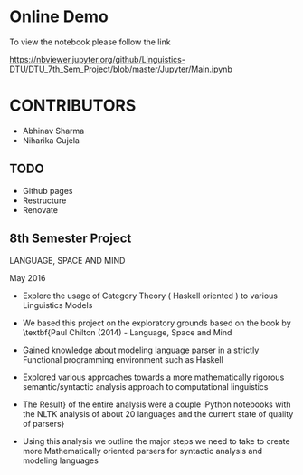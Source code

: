 # Online Demo

To view the notebook please follow the link

https://nbviewer.jupyter.org/github/Linguistics-DTU/DTU_7th_Sem_Project/blob/master/Jupyter/Main.ipynb

# CONTRIBUTORS

- Abhinav Sharma
- Niharika Gujela


## TODO

- Github pages
- Restructure
- Renovate


## 8th Semester Project

LANGUAGE, SPACE AND MIND

May 2016
    
- Explore the usage of Category Theory ( Haskell oriented ) to various Linguistics Models 
 
- We based this project on the exploratory grounds based on the book by \textbf{Paul Chilton (2014) - Language, Space and Mind 

- Gained knowledge about modeling language parser in a strictly Functional programming environment such as Haskell

- Explored various approaches towards a more mathematically rigorous semantic/syntactic analysis approach to computational linguistics         

- The Result} of the entire analysis were a couple iPython notebooks with the NLTK analysis of about 20 languages and the current state of quality of parsers}

- Using this analysis we outline the major steps we need to take to create more Mathematically oriented parsers for syntactic analysis and modeling languages       
